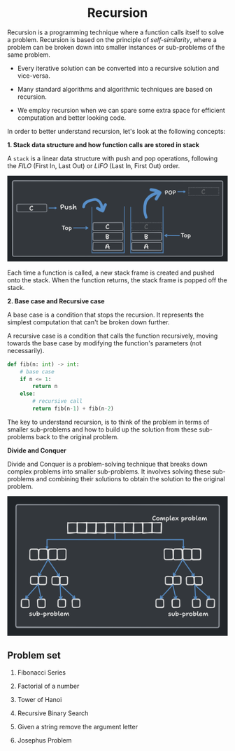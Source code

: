 <h1 align="center"> Recursion </h1>

Recursion is a programming technique where a function calls itself to solve a problem. Recursion is based on the principle of _self-similarity_, where a problem can be broken down into smaller instances or sub-problems of the same problem.

- Every iterative solution can be converted into a recursive solution and vice-versa.

- Many standard algorithms and algorithmic techniques are based on recursion.

- We employ recursion when we can spare some extra space for efficient computation and better looking code.

In order to better understand recursion, let's look at the following concepts:

**1. Stack data structure and how function calls are stored in stack**

A `stack` is a linear data structure with push and pop operations, following the _FILO_ (First In, Last Out) or _LIFO_ (Last In, First Out) order.

![Stack and stack operations](./img/Stack.png)

Each time a function is called, a new stack frame is created and pushed onto the stack. When the function returns, the stack frame is popped off the stack.

**2. Base case and Recursive case**

A base case is a condition that stops the recursion. It represents the simplest computation that can't be broken down further. 

A recursive case is a condition that calls the function recursively, moving towards the base case by modifying the function's parameters (not necessarily).

```python
def fib(n: int) -> int:
    # base case
    if n <= 1:
        return n
    else: 
        # recursive call
        return fib(n-1) + fib(n-2)
```

The key to understand recursion, is to think of the problem in terms of smaller sub-problems and how to build up the solution from these sub-problems back to the original problem.




**Divide and Conquer**

Divide and Conquer is a problem-solving technique that breaks down complex problems into smaller sub-problems. It involves solving these sub-problems and combining their solutions to obtain the solution to the original problem.

![Divide and conquer algorithm](./img/Divide_&_Conquer.png)

## Problem set

1. Fibonacci Series

2. Factorial of a number

3. Tower of Hanoi

4. Recursive Binary Search

5. Given a string remove the argument letter

6. Josephus Problem
